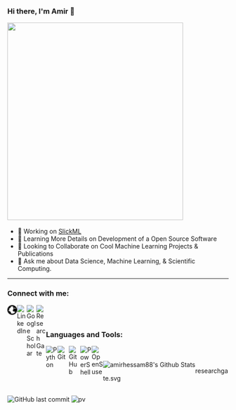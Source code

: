 ### Hi there, I'm Amir 👋
<img src="https://github.com/amirhessam88/amirhessam88/blob/master/assets/banner.gif" width="400" height="450"/>

- 🔭 Working on [SlickML](https://github.com/slickml/slick-ml)
- 🌱 Learning More Details on Development of a Open Source Software
- 👯 Looking to Collaborate on Cool Machine Learning Projects & Publications
- 💬 Ask me about Data Science, Machine Learning, & Scientific Computing.

---

### Connect with me:
[<img align="left" alt="Website" width="22px" src="https://raw.githubusercontent.com/iconic/open-iconic/master/svg/globe.svg" />][website]
[<img align="left" alt="LinkedIn" width="22px" src="https://cdn.jsdelivr.net/npm/simple-icons@v3/icons/linkedin.svg" />][linkedin]
[<img align="left" alt="Google Scholar" width="22px" src="https://cdn.jsdelivr.net/npm/simple-icons@v3/icons/googlescholar.svg" />][gscholar]
[<img align="left" alt="Research Gate" width="22px" src="https://cdn.jsdelivr.net/npm/simple-icons@v3/icons/researchgate.svg" />][rgate]

<br />
<br />

### Languages and Tools:

<img align="left" alt="Python" width="26px" src="https://cdn.jsdelivr.net/npm/simple-icons@v3/icons/python.svg" />
<img align="left" alt="Git" width="26px" src="https://cdn.jsdelivr.net/npm/simple-icons@v3/icons/git.svg" />
<img align="left" alt="GitHub" width="26px" src="https://cdn.jsdelivr.net/npm/simple-icons@v3/icons/github.svg" />
<img align="left" alt="PowerShell" width="26px" src="https://cdn.jsdelivr.net/npm/simple-icons@v3/icons/powershell.svg" />
<img align="left" alt="OpenSuse" width="26px" src="https://cdn.jsdelivr.net/npm/simple-icons@v3/icons/opensuse.svg" />

<br />
<br />


<img align="left" alt="amirhessam88's Github Stats" src="https://github-readme-stats.vercel.app/api?username=amirhessam88&show_icons=true&hide_border=true" />

[website]: https://www.amirhessam.com/
[linkedin]: https://www.linkedin.com/in/amirhessam/
[gscholar]: https://scholar.google.com/citations?user=CnHZjFAAAAAJ&hl=en/
[rgate]: https://www.researchgate.net/profile/Amirhessam_Tahmassebi/
researchgate.svg
<br />
<br />
<!--
![build](https://github.com/mopig/mopig/workflows/build/badge.svg)
-->

![GitHub last commit](https://img.shields.io/github/last-commit/amirhessam88/amirhessam88)
![pv](https://pageview.vercel.app/?github_user=amirhessam88)



<!--
**amirhessam88/amirhessam88** is a ✨ _special_ ✨ repository because its `README.md` (this file) appears on your GitHub profile.

Here are some ideas to get you started:

- 🔭 I’m currently working on ...
- 🌱 I’m currently learning ...
- 👯 I’m looking to collaborate on ...
- 🤔 I’m looking for help with ...
- 💬 Ask me about ...
- 📫 How to reach me: ...
- 😄 Pronouns: ...
- ⚡ Fun fact: ...
-->
